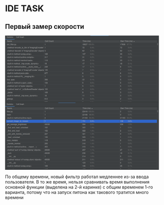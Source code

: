 # IDE TASK
## Первый замер скорости
<img align="center" src="screenshots/old-filter-profiler.png" alt="filter-profiler"/>
<img align="center" src="screenshots/filter-profiler.png" alt="filter-profiler"/>

По общему времени, новый фильтр работал медленнее из-за ввода пользователя.
В то же время, нельзя сравнивать время выполнения основной функции (выделена на 2-й каринке) с общим временем 1-го варианта, потому что на запуск питона как такового тратится много времени
